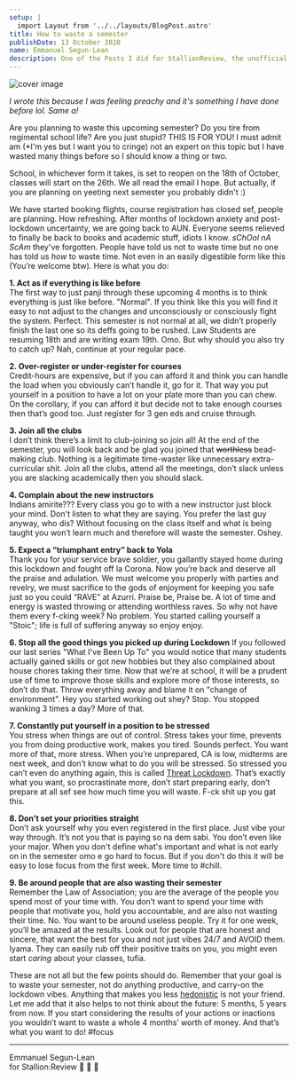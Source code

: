 ```yaml
---
setup: |
  import Layout from '../../layouts/BlogPost.astro'
title: How to waste a semester
publishDate: 13 October 2020
name: Emmanuel Segun-Lean
description: One of the Posts I did for StallionReview, the unofficial AUN student online magazine hosted on Bubbl, in 2020.
---
```


![cover image](/assets/images/how-to-waste-a-semester-banner.jpg "How To Waste a Semester")

_I wrote this because I was feeling preachy and it's something I have done before lol. Same a!_

Are you planning to waste this upcoming semester? Do you tire from regimental school life? Are you just stupid? THIS IS FOR YOU! I must admit am (\*I'm yes but I want you to cringe) not an expert on this topic but I have wasted many things before so I should know a thing or two.

School, in whichever form it takes, is set to reopen on the 18th of October, classes will start on the 26th. We all read the email I hope. But actually, if you are planning on yeeting next semester you probably didn't :)

We have started booking flights, course registration has closed sef, people are planning. How refreshing. After months of lockdown anxiety and post-lockdown uncertainty, we are going back to AUN. Everyone seems relieved to finally be back to books and academic stuff, idiots I know. _sChOol nA ScAm_ they've forgotten. People have told us not to waste time but no one has told us _how_ to waste time. Not even in an easily digestible form like this (You’re welcome btw). Here is what you do:

**1\. Act as if everything is like before**  
The first way to just panji through these upcoming 4 months is to think everything is just like before. "Normal". If you think like this you will find it easy to not adjust to the changes and unconsciously or consciously fight the system. Perfect. This semester is not normal at all, we didn’t properly finish the last one so its deffs going to be rushed. Law Students are resuming 18th and are writing exam 19th. Omo. But why should you also try to catch up? Nah, continue at your regular pace.

**2\. Over-register or under-register for courses**  
Credit-hours are expensive, but if you can afford it and think you can handle the load when you obviously can’t handle it, go for it. That way you put yourself in a position to have a lot on your plate more than you can chew. On the corollary, if you can afford it but decide not to take enough courses then that’s good too. Just register for 3 gen eds and cruise through.

**3\. Join all the clubs**  
I don’t think there’s a limit to club-joining so join all! At the end of the semester, you will look back and be glad you joined that ~~worthless~~ bead-making club. Nothing is a legitimate time-waster like unnecessary extra-curricular shit. Join all the clubs, attend all the meetings, don’t slack unless you are slacking academically then you should slack.

**4\. Complain about the new instructors**  
Indians amirite??? Every class you go to with a new instructor just block your mind. Don't listen to what they are saying. You prefer the last guy anyway, who dis? Without focusing on the class itself and what is being taught you won’t learn much and therefore will waste the semester. Oshey.

**5\. Expect a “triumphant entry” back to Yola**  
Thank you for your service brave soldier, you gallantly stayed home during this lockdown and fought off la Corona. Now you’re back and deserve all the praise and adulation. We must welcome you properly with parties and revelry, we must sacrifice to the gods of enjoyment for keeping you safe just so you could “RAVE” at Azurri. Praise be, Praise be. A lot of time and energy is wasted throwing or attending worthless raves. So why not have them every f-cking week? No problem. You started calling yourself a "Stoic"; life is full of suffering anyway so enjoy enjoy.

**6\. Stop all the good things you picked up during Lockdown** If you followed our last series "What I've Been Up To" you would notice that many students actually gained skills or got new hobbies but they also complained about house chores taking their time. Now that we’re at school, it will be a prudent use of time to improve those skills and explore more of those interests, so don’t do that. Throw everything away and blame it on "change of environment". Hey you started working out shey? Stop. You stopped wanking 3 times a day? More of that.

**7\. Constantly put yourself in a position to be stressed**  
You stress when things are out of control. Stress takes your time, prevents you from doing productive work, makes you tired. Sounds perfect. You want more of that, more stress. When you’re unprepared, CA is low, midterms are next week, and don’t know what to do you will be stressed. So stressed you can’t even do anything again, this is called [Threat Lockdown](https://personalmba.com/threat-lockdown/). That’s exactly what you want, so procrastinate more, don’t start preparing early, don’t prepare at all sef see how much time you will waste. F-ck shit up you gat this.

**8\. Don’t set your priorities straight**  
Don’t ask yourself why you even registered in the first place. Just vibe your way through. It’s not you that is paying so na dem sabi. You don’t even like your major. When you don't define what's important and what is not early on in the semester omo e go hard to focus. But if you don't do this it will be easy to lose focus from the first week. More time to #chill.

**9\. Be around people that are also wasting their semester**  
Remember the Law of Association; you are the average of the people you spend most of your time with. You don’t want to spend your time with people that motivate you, hold you accountable, and are also not wasting their time. No. You want to be around useless people. Try it for one week, you’ll be amazed at the results. Look out for people that are honest and sincere, that want the best for you and not just vibes 24/7 and AVOID them. Iyama. They can easily rub off their positive traits on you, you might even start _caring_ about your classes, tufia.

These are not all but the few points should do. Remember that your goal is to waste your semester, not do anything productive, and carry-on the lockdown vibes. Anything that makes you less [hedonistic](https://en.wikipedia.org/wiki/Hedonism) is not your friend. Let me add that it also helps to not think about the future: 5 months, 5 years from now. If you start considering the results of your actions or inactions you wouldn’t want to waste a whole 4 months’ worth of money. And that’s what you want to do! #focus

* * *

Emmanuel Segun-Lean  
for Stallion:Review 🐴 💛 🖤